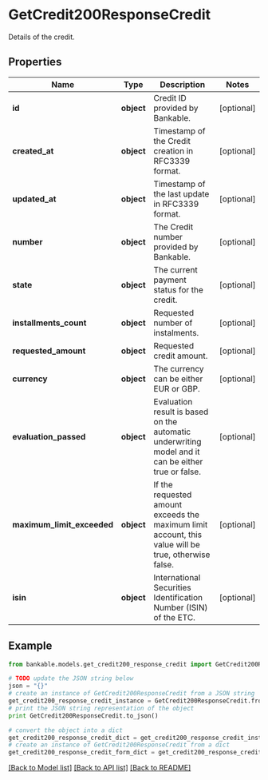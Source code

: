 # GetCredit200ResponseCredit

Details of the credit.

## Properties

Name | Type | Description | Notes
------------ | ------------- | ------------- | -------------
**id** | **object** | Credit ID provided by Bankable. | [optional] 
**created_at** | **object** | Timestamp of the Credit creation in RFC3339 format. | [optional] 
**updated_at** | **object** | Timestamp of the last update in RFC3339 format. | [optional] 
**number** | **object** | The Credit number provided by Bankable. | [optional] 
**state** | **object** | The current payment status for the credit. | [optional] 
**installments_count** | **object** | Requested number of instalments. | [optional] 
**requested_amount** | **object** | Requested credit amount. | [optional] 
**currency** | **object** | The currency can be either EUR or GBP. | [optional] 
**evaluation_passed** | **object** | Evaluation result is based on the automatic underwriting model and it can be either true or false. | [optional] 
**maximum_limit_exceeded** | **object** | If the requested amount exceeds the maximum limit account, this value will be true, otherwise false. | [optional] 
**isin** | **object** | International Securities Identification Number (ISIN) of the ETC. | [optional] 

## Example

```python
from bankable.models.get_credit200_response_credit import GetCredit200ResponseCredit

# TODO update the JSON string below
json = "{}"
# create an instance of GetCredit200ResponseCredit from a JSON string
get_credit200_response_credit_instance = GetCredit200ResponseCredit.from_json(json)
# print the JSON string representation of the object
print GetCredit200ResponseCredit.to_json()

# convert the object into a dict
get_credit200_response_credit_dict = get_credit200_response_credit_instance.to_dict()
# create an instance of GetCredit200ResponseCredit from a dict
get_credit200_response_credit_form_dict = get_credit200_response_credit.from_dict(get_credit200_response_credit_dict)
```
[[Back to Model list]](../README.md#documentation-for-models) [[Back to API list]](../README.md#documentation-for-api-endpoints) [[Back to README]](../README.md)


